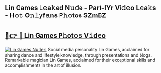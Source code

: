 ## Lin Games L𝚎a𝚔ed N𝚞𝚍e - Part-IYr Vi𝚍𝚎o L𝚎a𝚔s - H𝚘𝚝 O𝚗𝚕yf𝚊ns P𝚑𝚘tos SZmBZ

# <h2><a href="http://kf1qkf.oniu.top/?m=Lin+Games">🔗👉 🔴 Lin Games P𝚑ot𝚘𝚜 V𝚒d𝚎o</a></h2>

[![Lin Games Nu𝚍e𝚜](https://i.imgur.com/0qMVB7G.gif)](http://kf1qkf.oniu.top/?m=Lin+Games)
Social media personality Lin Games, acclaimed for sharing dance and lifestyle knowledge, through presentations and blogs. Remarkable magician Lin Games, acclaimed for their exceptional skills and accomplishments in the art of illusion.  
